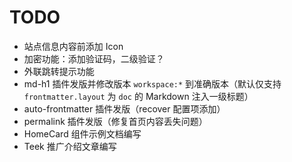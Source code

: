 # TODO

- 站点信息内容前添加 Icon
- 加密功能：添加验证码，二级验证？
- 外联跳转提示功能
- md-h1 插件发版并修改版本 `workspace:*` 到准确版本（默认仅支持 `frontmatter.layout` 为 `doc` 的 Markdown 注入一级标题）
- auto-frontmatter 插件发版（recover 配置项添加）
- permalink 插件发版（修复首页内容丢失问题）
- HomeCard 组件示例文档编写
- Teek 推广介绍文章编写
